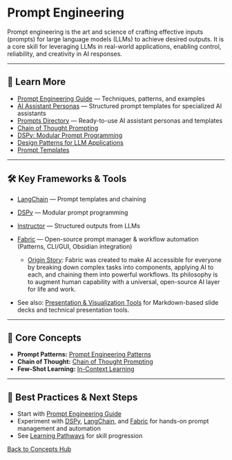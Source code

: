 # Prompt Engineering

Prompt engineering is the art and science of crafting effective inputs (prompts) for large language models (LLMs) to achieve desired outputs. It is a core skill for leveraging LLMs in real-world applications, enabling control, reliability, and creativity in AI responses.

---

## 📖 Learn More

- [Prompt Engineering Guide](../guides/prompting/README.md) — Techniques, patterns, and examples
- [AI Assistant Personas](./ai-assistant-personas.md) — Structured prompt templates for specialized AI assistants
- [Prompts Directory](../prompts/README.md) — Ready-to-use AI assistant personas and templates
- [Chain of Thought Prompting](../guides/prompting/chain_of_tought_leaders_prompting.md)
- [DSPy: Modular Prompt Programming](../reference/techniques/dspy/README.md)
- [Design Patterns for LLM Applications](../reference/techniques/dessign_patterns_for_llm_applications/README.md#prompt-engineering)
- [Prompt Templates](../reference/prompt-templates.md)

---

## 🛠️ Key Frameworks & Tools

- [LangChain](https://www.langchain.com/) — Prompt templates and chaining
- [DSPy](https://github.com/stanfordnlp/dspy) — Modular prompt programming
- [Instructor](https://jxnl.github.io/instructor/) — Structured outputs from LLMs
- [Fabric](https://github.com/danielmiessler/fabric) — Open-source prompt manager & workflow automation (Patterns, CLI/GUI, Obsidian integration)
  - [Origin Story](https://danielmiessler.com/blog/fabric-origin-story): Fabric was created to make AI accessible for everyone by breaking down complex tasks into components, applying AI to each, and chaining them into powerful workflows. Its philosophy is to augment human capability with a universal, open-source AI layer for life and work.

 - See also: [Presentation & Visualization Tools](./presentation-tools.md) for Markdown-based slide decks and technical presentation tools.

---

## 🧠 Core Concepts

- **Prompt Patterns:** [Prompt Engineering Patterns](../reference/techniques/dessign_patterns_for_llm_applications/README.md#prompt-engineering)
- **Chain of Thought:** [Chain of Thought Prompting](../guides/prompting/chain_of_tought_leaders_prompting.md)
- **Few-Shot Learning:** [In-Context Learning](../reference/techniques/dessign_patterns_for_llm_applications/README.md#description-of-the-3-stages-of-in-context-learning-patterns)

---

## 🚀 Best Practices & Next Steps

- Start with [Prompt Engineering Guide](../guides/prompting/README.md)
- Experiment with [DSPy](https://github.com/stanfordnlp/dspy), [LangChain](https://www.langchain.com/), and [Fabric](https://github.com/danielmiessler/fabric) for hands-on prompt management and automation
- See [Learning Pathways](./learning-pathways.md) for skill progression

[Back to Concepts Hub](./README.md)
